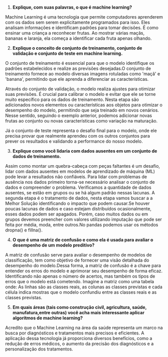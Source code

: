 1. **Explique, com suas palavras, o que é machine learning?**
   
Machine Learning é uma tecnologia que permite computadores aprenderem com os dados sem serem explicitamente programados para isso. Eles analisam informações e identificam padrões para tomar decisões. É como ensinar uma criança a reconhecer frutas. Ao mostrar várias maçãs, bananas e laranja, ela começa a identificar cada fruta apenas olhando.


2. **Explique o conceito de conjunto de treinamento, conjunto de validação e conjunto de teste em machine learning.**

O conjunto de treinamento é essencial para que o modelo identifique os padrões estabelecidos e realize as previsões desejadas.O conjunto de treinamento fornece ao modelo diversas imagens rotuladas como 'maçã' e 'banana', permitindo que ele aprenda a diferenciar as características.

Através do conjunto de validação, o modelo realiza ajustes para otimizar suas previsões. É crucial para calibrar o modelo e evitar que ele se torne muito específico para os dados de treinamento. Nesta etapa são adicionados novos elementos ou características aos objetos para otimizar o desempenho do modelo, permitindo que seja treinado em novos cenários. Nesse sentido, seguindo o exemplo anterior, podemos adicionar novas frutas ao conjunto ou novas características como variação na maturação.

Já o  conjunto de teste representa o desafio final para o modelo, onde ele precisa provar que realmente aprendeu com os outros conjuntos para prever os resultados e validando a performance do nosso modelo.


3. **Explique como você lidaria com dados ausentes em um conjunto de dados de treinamento.**

Assim como montar um quebra-cabeça com peças faltantes é um desafio, lidar com dados ausentes em modelos de aprendizado de máquina (ML) pode levar a resultados não confiáveis. Para lidar com problemas de ausência nos dados primeiro torna-se necessário analisar o conjunto de dados e compreender o problema. Verificamos a quantidade de dados ausentes, se estão em grupos ou se há algum padrão nessas lacunas. A segunda etapa é o tratamento de dados, nesta etapa vamos buscar a a Melhor Solução identificando o impacto que podem causar.Se houver poucas lacunas de dados  e caso estejam distribuídos ocasionalmente, esses dados podem ser apagados. Porém, caso muitos dados ou em grupos  devemos preencher com valores utilizando imputação que pode ser feita por média, moda, entre outros.No pandas podemos usar os métodos   dropna() e fillna().


4. **O que é uma matriz de confusão e como ela é usada para avaliar o desempenho de um modelo preditivo?**


A matriz de confusão serve para avaliar o desempenho de modelos de classificação, tem como objetivo de fornecer uma visão detalhada do desempenho do modelo.Dessa forma,
a matriz de confusão é a chave para entender os erros do modelo e aprimorar seu desempenho de forma eficaz. Identificando não apenas o número de acertos, mas também os tipos de erros que o modelo está cometendo. Imagine a matriz como uma tabela onde:
As linhas são as classes reais, as colunas as classes previstas e cada célula indica mostras que o modelo confundiu entre as classes reais e as classes previstas.



5. **Em quais áreas (tais como construção civil, agricultura, saúde, manufatura,entre outras) você acha mais interessante aplicar algoritmos de machine learning?**

Acredito que o Machine Learning na área da saúde representa um marco na busca por diagnósticos e tratamentos mais precisos e eficientes. A aplicação dessa tecnologia já proporciona diversos benefícios, como a redução de erros médicos, o aumento da precisão dos diagnósticos e a personalização dos tratamentos.
